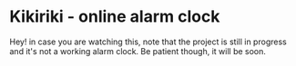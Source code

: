 # Kikiriki - online alarm clock

Hey! in case you are watching this, note that the project is still in progress and it's not a working alarm clock. Be patient though, it will be soon.
